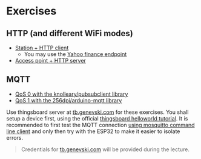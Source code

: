 # Exercises
## HTTP (and different WiFi modes)
- [Station + HTTP client](https://randomnerdtutorials.com/esp32-http-get-post-arduino/)
  - You may use the [Yahoo finance endpoint](https://query1.finance.yahoo.com/v8/finance/chart/SAP?interval=1d) 
- [Access point + HTTP server](https://randomnerdtutorials.com/esp32-web-server-arduino-ide/)

## MQTT

- [QoS 0 with the knolleary/pubsubclient library](https://github.com/fmi/iot-course/tree/master/08-connectivity-2/src/PubSubClient) 
- [QoS 1 with the 256dpi/arduino-mqtt library](https://github.com/fmi/iot-course/tree/master/08-connectivity-2/src/PubSubClient_qos1)

Use thingsboard server at [tb.genevski.com](tb.genevski.com) for these exercises. You shall setup a device first, using the official [thingsboard helloworld tutorial](https://thingsboard.io/docs/getting-started-guides/helloworld/). It is recommended to first test the MQTT connection [using mosquitto command line client](https://github.com/fmi/iot-course/blob/master/08-connectivity-2/src/mosquitto_examples.md) and only then try with the ESP32 to make it easier to isolate errors.

> Credentials for [tb.genevski.com](tb.genevski.com) will be provided during the lecture.
